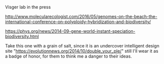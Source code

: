 Visger lab in the press

http://www.molecularecologist.com/2016/05/genomes-on-the-beach-the-international-conference-on-polyploidy-hybridization-and-biodiversity/

https://phys.org/news/2014-09-gene-world-instant-speciation-biodiversity.html

Take this one with a grain of salt, since it is an undercover intelligent design site "https://evolutionnews.org/2014/10/double_your_ple/"
still I'll wear it as a badge of honor, for them to think me a danger to their ideas.
